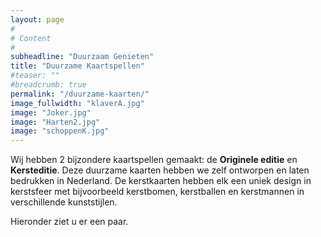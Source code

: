 ```yaml
---
layout: page
#
# Content
#
subheadline: "Duurzaam Genieten"
title: "Duurzame Kaartspellen"
#teaser: ""
#breadcrumb: true
permalink: "/duurzame-kaarten/"
image_fullwidth: "klaverA.jpg"
image: "Joker.jpg"
image: "Harten2.jpg"
image: "schoppenK.jpg"
---
```


Wij hebben 2 bijzondere kaartspellen gemaakt: de __Originele editie__ en __Kersteditie__. Deze duurzame kaarten hebben we zelf ontworpen en laten bedrukken in Nederland. De kerstkaarten hebben elk een uniek design in kerstsfeer met bijvoorbeeld kerstbomen, kerstballen en kerstmannen in verschillende kunststijlen. 

Hieronder ziet u er een paar.
